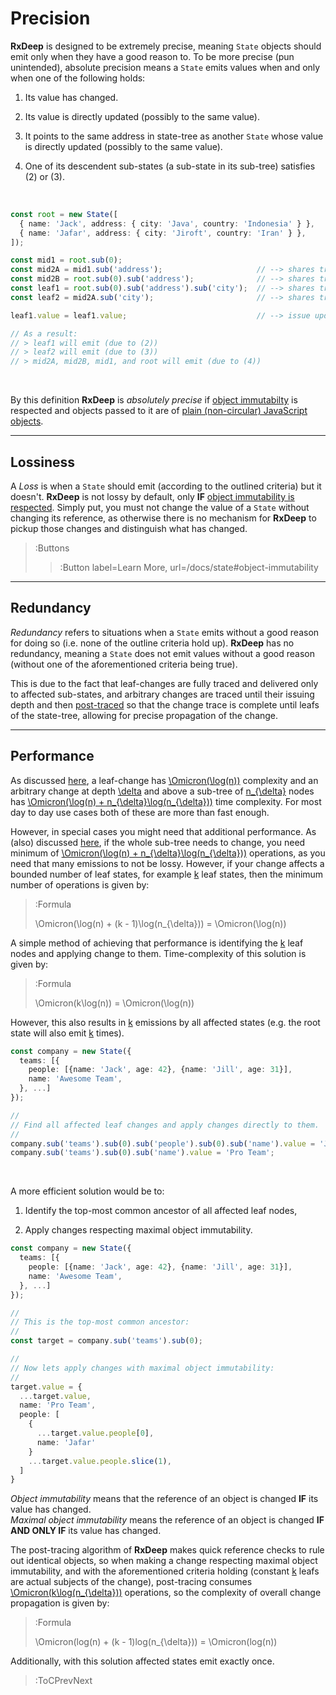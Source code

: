 # Precision

**RxDeep** is designed to be extremely precise, meaning `State` objects should emit only when they have a good reason to. To be more
precise (pun unintended), absolute precision means a `State` emits values when and only when one of the following holds:

1. Its value has changed.

1. Its value is directly updated (possibly to the same value).

1. It points to the same address in state-tree as another `State` whose value is directly updated (possibly to the same value).

1. One of its descendent sub-states (a sub-state in its sub-tree) satisfies (2) or (3).

<br>

```ts
const root = new State([
  { name: 'Jack', address: { city: 'Java', country: 'Indonesia' } },
  { name: 'Jafar', address: { city: 'Jiroft', country: 'Iran' } },
]);

const mid1 = root.sub(0);
const mid2A = mid1.sub('address');                     // --> shares tree address with mid2B
const mid2B = root.sub(0).sub('address');              // --> shares tree address with mid2A
const leaf1 = root.sub(0).sub('address').sub('city');  // --> shares tree address with leaf2
const leaf2 = mid2A.sub('city');                       // --> shares tree address with leaf1

leaf1.value = leaf1.value;                             // --> issue update without value change

// As a result:
// > leaf1 will emit (due to (2))
// > leaf2 will emit (due to (3))
// > mid2A, mid2B, mid1, and root will emit (due to (4))
```

<br>

By this definition **RxDeep** is _absolutely precise_ if [object immutabilty](/docs/state#object-immutability)
is respected and objects passed to it are of [plain (non-circular) JavaScript objects](/docs/state#value-types).

---

## Lossiness

A _Loss_ is when a `State` should emit (according to the outlined criteria) but it doesn't. **RxDeep** is not lossy by default,
only **IF** [object immutability is respected](/docs/state#object-immutability). Simply put, you must not change the value of a `State`
without changing its reference, as otherwise there is no mechanism for **RxDeep** to pickup those changes and distinguish
what has changed.

> :Buttons
> > :Button label=Learn More, url=/docs/state#object-immutability

---

## Redundancy

_Redundancy_ refers to situations when a `State` emits without a good reason for doing so (i.e. none of the outline criteria hold up).
**RxDeep** has no redundancy, meaning a `State` does not emit values without a good reason (without one of the aforementioned
criteria being true).

This is due to the fact that leaf-changes are fully traced and delivered only to affected sub-states, and arbitrary
changes are traced until their issuing depth and then [post-traced](/docs/performance#change-in-arbitrary-nodes) so that
the change trace is complete until leafs of the state-tree, allowing for precise propagation of the change.

---

## Performance

As discussed [here](/docs/performance), a leaf-change has [\Omicron(\log(n))](:Formula) complexity and
an arbitrary change at depth [\delta](:Formula) and above a sub-tree of [n_{\delta}](:Formula) nodes 
has [\Omicron(\log(n) + n_{\delta}\log(n_{\delta}))](:Formula) time complexity. For most day to day use cases
both of these are more than fast enough. 

However, in special cases you might need that additional performance. As (also) discussed [here](/docs/performance),
if the whole sub-tree needs to change, you need minimum of [\Omicron(\log(n) + n_{\delta}\log(n_{\delta}))](:Formula)
operations, as you need that many emissions to not be lossy. However, if your change affects a bounded number of leaf
states, for example [k](:Formula) leaf states, then the minimum number of operations is given by:

> :Formula
>
> \Omicron(\log(n) + (k - 1)\log(n_{\delta})) =
> \Omicron(\log(n))

A simple method of achieving that performance is identifying the [k](:Formula) leaf nodes and applying change
to them. Time-complexity of this solution is given by:

> :Formula
>
> \Omicron(k\log(n)) = \Omicron(\log(n))

However, this also results in [k](:Formula) emissions by all affected states (e.g. the root state will also
emit [k](:Formula) times).

```ts
const company = new State({
  teams: [{
    people: [{name: 'Jack', age: 42}, {name: 'Jill', age: 31}],
    name: 'Awesome Team',
  }, ...]
});

//
// Find all affected leaf changes and apply changes directly to them.
//
company.sub('teams').sub(0).sub('people').sub(0).sub('name').value = 'Jafar';
company.sub('teams').sub(0).sub('name').value = 'Pro Team';
```

<br>

A more efficient solution would be to:

1. Identify the top-most common ancestor of all affected leaf nodes,

1. Apply changes respecting maximal object immutability.

```ts
const company = new State({
  teams: [{
    people: [{name: 'Jack', age: 42}, {name: 'Jill', age: 31}],
    name: 'Awesome Team',
  }, ...]
});

//
// This is the top-most common ancestor:
//
const target = company.sub('teams').sub(0);

//
// Now lets apply changes with maximal object immutability:
//
target.value = {
  ...target.value,
  name: 'Pro Team',
  people: [
    {
      ...target.value.people[0],
      name: 'Jafar'
    }
    ...target.value.people.slice(1),
  ]
}
```

_Object immutability_ means that the reference of an object is changed **IF** its value has changed. \
_Maximal object immutability_ means the reference of an object is changed **IF AND ONLY IF** its value has changed.

The post-tracing algorithm of **RxDeep** makes quick reference checks to rule out identical objects, so when
making a change respecting maximal object immutability, and with the aforementioned criteria holding (constant [k](:Formula) leafs
are actual subjects of the change), post-tracing consumes [\Omicron(k\log(n_{\delta}))](:Formula) operations,
so the complexity of overall change propagation is given by:

> :Formula
>
> \Omicron(log(n) + (k - 1)log(n_{\delta})) = \Omicron(log(n))

Additionally, with this solution affected states emit exactly once.

> :ToCPrevNext